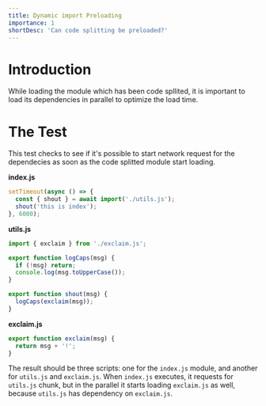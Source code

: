 ```yaml
---
title: Dynamic import Preloading
importance: 1
shortDesc: 'Can code splitting be preloaded?'
---
```


# Introduction

While loading the module which has been code spllited, it is important to load its dependencies in parallel to
optimize the load time.

# The Test

This test checks to see if it's possible to start network request for the dependecies as soon as the code splitted module start loading.

**index.js**

```js
setTimeout(async () => {
  const { shout } = await import('./utils.js');
  shout('this is index');
}, 6000);
```

**utils.js**

```js
import { exclaim } from './exclaim.js';

export function logCaps(msg) {
  if (!msg) return;
  console.log(msg.toUpperCase());
}

export function shout(msg) {
  logCaps(exclaim(msg));
}
```

**exclaim.js**

```js
export function exclaim(msg) {
  return msg + '!';
}
```

The result should be three scripts: one for the `index.js` module, and another for `utils.js` and `exclaim.js`. When `index.js` executes, it requests for `utils.js` chunk, but in the parallel it starts loading `exclaim.js` as well, because `utils.js` has dependency on `exclaim.js`.
